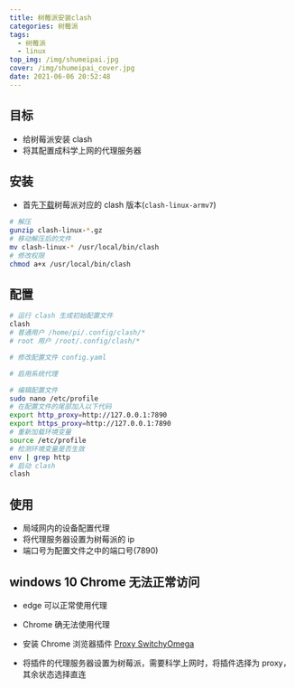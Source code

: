 ```yaml
---
title: 树莓派安装clash
categories: 树莓派
tags:
  - 树莓派
  - linux
top_img: /img/shumeipai.jpg
cover: /img/shumeipai_cover.jpg
date: 2021-06-06 20:52:48
---
```


## 目标

- 给树莓派安装 clash
- 将其配置成科学上网的代理服务器

## 安装

- 首先[下载](https://github.com/Dreamacro/clash/releases)树莓派对应的 clash 版本(`clash-linux-armv7`)

```bash
# 解压
gunzip clash-linux-*.gz
# 移动解压后的文件
mv clash-linux-* /usr/local/bin/clash
# 修改权限
chmod a+x /usr/local/bin/clash
```

## 配置

```bash
# 运行 clash 生成初始配置文件
clash
# 普通用户 /home/pi/.config/clash/*
# root 用户 /root/.config/clash/*

# 修改配置文件 config.yaml

# 启用系统代理

# 编辑配置文件
sudo nano /etc/profile
# 在配置文件的尾部加入以下代码
export http_proxy=http://127.0.0.1:7890
export https_proxy=http://127.0.0.1:7890
# 重新加载环境变量
source /etc/profile
# 检测环境变量是否生效
env | grep http
# 启动 clash
clash
```

## 使用

- 局域网内的设备配置代理
- 将代理服务器设置为树莓派的 ip
- 端口号为配置文件之中的端口号(7890)

## windows 10 Chrome 无法正常访问

- edge 可以正常使用代理
- Chrome 确无法使用代理
- 安装 Chrome 浏览器插件 [Proxy SwitchyOmega](https://www.chrome666.com/chrome-extension/proxy_switchyomega.html)

- 将插件的代理服务器设置为树莓派，需要科学上网时，将插件选择为 proxy，其余状态选择直连

